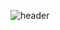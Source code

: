 
![header](https://capsule-render.vercel.app/api?type=Venom&color=0:FF66B2,100:8A2BE2=&fontColor=d6ace6&animation=twinkling&height=300&section=header&text=team%20project&fontSize=90&stroke=ffffff)
